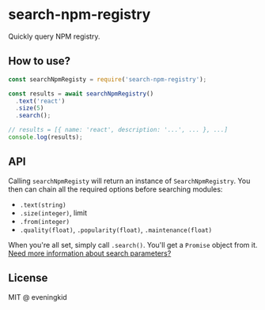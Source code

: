 # search-npm-registry
Quickly query NPM registry.  

## How to use?
```js
const searchNpmRegisty = require('search-npm-registry');

const results = await searchNpmRegistry()
  .text('react')
  .size(5)
  .search();

// results = [{ name: 'react', description: '...', ... }, ...]
console.log(results);
```

## API
Calling `searchNpmRegisty` will return an instance of `SearchNpmRegistry`.
You then can chain all the required options before searching modules:  
- `.text(string)`
- `.size(integer)`, limit
- `.from(integer)`
- `.quality(float)`, `.popularity(float)`, `.maintenance(float)`

When you're all set, simply call `.search()`. You'll get a `Promise` object from it.  
[Need more information about search parameters?](https://github.com/npm/registry/blob/master/docs/REGISTRY-API.md#get-v1search)  

## License
MIT @ eveningkid
